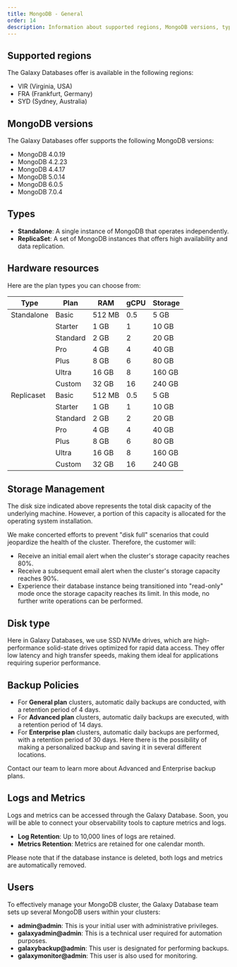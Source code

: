 ```yaml
---
title: MongoDB - General
order: 14
description: Information about supported regions, MongoDB versions, types, hardware resources, storage management, disk type, backup policies, logs and metrics, and users for Galaxy Databases.
---
```


<h2 id="supported-regions">Supported regions</h2>

The Galaxy Databases offer is available in the following regions:

- VIR (Virginia, USA)
- FRA (Frankfurt, Germany)
- SYD (Sydney, Australia)

<h2 id="mongodb-versions">MongoDB versions</h2>

The Galaxy Databases offer supports the following MongoDB versions:

- MongoDB 4.0.19
- MongoDB 4.2.23
- MongoDB 4.4.17
- MongoDB 5.0.14
- MongoDB 6.0.5
- MongoDB 7.0.4

<h2 id="types">Types</h2>

- **Standalone**: A single instance of MongoDB that operates independently.
- **ReplicaSet**: A set of MongoDB instances that offers high availability and data replication.

<h2 id="hardware-resources">Hardware resources</h2>

Here are the plan types you can choose from:

| Type       | Plan    | RAM    | gCPU  | Storage |
|------------|---------|--------|-------|---------|
| Standalone | Basic   | 512 MB | 0.5   | 5 GB    |
|            | Starter | 1 GB   | 1     | 10 GB   |
|            | Standard| 2 GB   | 2     | 20 GB   |
|            | Pro     | 4 GB   | 4     | 40 GB   |
|            | Plus    | 8 GB   | 6     | 80 GB   |
|            | Ultra   | 16 GB  | 8     | 160 GB  |
|            | Custom  | 32 GB  | 16    | 240 GB  |
| Replicaset | Basic   | 512 MB | 0.5   | 5 GB    |
|            | Starter | 1 GB   | 1     | 10 GB   |
|            | Standard| 2 GB   | 2     | 20 GB   |
|            | Pro     | 4 GB   | 4     | 40 GB   |
|            | Plus    | 8 GB   | 6     | 80 GB   |
|            | Ultra   | 16 GB  | 8     | 160 GB  |
|            | Custom  | 32 GB  | 16    | 240 GB  |

<h2 id="storage-management">Storage Management</h2>

The disk size indicated above represents the total disk capacity of the underlying machine. However, a portion of this capacity is allocated for the operating system installation.

We make concerted efforts to prevent "disk full" scenarios that could jeopardize the health of the cluster. Therefore, the customer will:

- Receive an initial email alert when the cluster's storage capacity reaches 80%.
- Receive a subsequent email alert when the cluster's storage capacity reaches 90%.
- Experience their database instance being transitioned into "read-only" mode once the storage capacity reaches its limit. In this mode, no further write operations can be performed.

<h2 id="disk-type">Disk type</h2>

Here in Galaxy Databases, we use SSD NVMe drives, which are high-performance solid-state drives optimized for rapid data access. They offer low latency and high transfer speeds, making them ideal for applications requiring superior performance.

<h2 id="backup-policies">Backup Policies</h2>

- For **General plan** clusters, automatic daily backups are conducted, with a retention period of 4 days.
- For **Advanced plan** clusters, automatic daily backups are executed, with a retention period of 14 days.
- For **Enterprise plan** clusters, automatic daily backups are performed, with a retention period of 30 days. Here there is the possibility of making a personalized backup and saving it in several different locations.

Contact our team to learn more about Advanced and Enterprise backup plans.

<h2 id="logs-metrics">Logs and Metrics</h2>

Logs and metrics can be accessed through the Galaxy Database. Soon, you will be able to connect your observability tools to capture metrics and logs.

- **Log Retention**: Up to 10,000 lines of logs are retained.
- **Metrics Retention**: Metrics are retained for one calendar month.

Please note that if the database instance is deleted, both logs and metrics are automatically removed.

<h2 id="users">Users</h2>

To effectively manage your MongoDB cluster, the Galaxy Database team sets up several MongoDB users within your clusters:

- **admin@admin**: This is your initial user with administrative privileges.
- **galaxyadmin@admin**: This is a technical user required for automation purposes.
- **galaxybackup@admin**: This user is designated for performing backups.
- **galaxymonitor@admin**: This user is also used for monitoring.